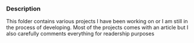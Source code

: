 ### Description

This folder contains various projects I have been working on or I am still in the process of developing. Most of the projects comes with an article but I also carefully comments everything for readership purposes
